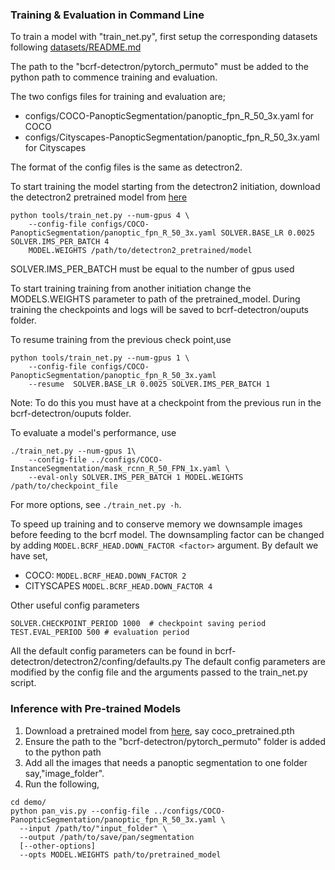 
### Training & Evaluation in Command Line

To train a model with "train_net.py", first
setup the corresponding datasets following
[datasets/README.md](datasets/README.md)

The path to the "bcrf-detectron/pytorch_permuto" must be added to the python path to commence training and evaluation.
 
The two configs files for training and evaluation are;
* configs/COCO-PanopticSegmentation/panoptic_fpn_R_50_3x.yaml  for COCO
* configs/Cityscapes-PanopticSegmentation/panoptic_fpn_R_50_3x.yaml  for Cityscapes

The format of the config files is the same as detectron2.

To start training the model starting from the detectron2 initiation, download the detectron2 pretrained model from [here](https://dl.fbaipublicfiles.com/detectron2/COCO-PanopticSegmentation/panoptic_fpn_R_50_3x/139514569/model_final_c10459.pkl)
```
python tools/train_net.py --num-gpus 4 \
	--config-file configs/COCO-PanopticSegmentation/panoptic_fpn_R_50_3x.yaml SOLVER.BASE_LR 0.0025 SOLVER.IMS_PER_BATCH 4
    MODEL.WEIGHTS /path/to/detectron2_pretrained/model
```
SOLVER.IMS_PER_BATCH must be equal to the number of gpus used

To start training training from another initiation change the MODELS.WEIGHTS parameter to path of the pretrained_model.
During training the checkpoints and logs will be saved to bcrf-detectron/ouputs folder.

To resume training from the previous check point,use 
```
python tools/train_net.py --num-gpus 1 \
	--config-file configs/COCO-PanopticSegmentation/panoptic_fpn_R_50_3x.yaml
    --resume  SOLVER.BASE_LR 0.0025 SOLVER.IMS_PER_BATCH 1 
```
Note: To do this you must have at a checkpoint from the previous run in the bcrf-detectron/ouputs folder.

To evaluate a model's performance, use
```
./train_net.py --num-gpus 1\
	--config-file ../configs/COCO-InstanceSegmentation/mask_rcnn_R_50_FPN_1x.yaml \
	--eval-only SOLVER.IMS_PER_BATCH 1 MODEL.WEIGHTS /path/to/checkpoint_file
```
For more options, see `./train_net.py -h`.

To speed up training and to conserve memory we downsample images before feeding to the bcrf model. The downsampling factor can be changed by adding `MODEL.BCRF_HEAD.DOWN_FACTOR <factor>` argument.
By default we have set,
* COCO: `MODEL.BCRF_HEAD.DOWN_FACTOR 2`
* CITYSCAPES `MODEL.BCRF_HEAD.DOWN_FACTOR 4`

Other useful config parameters
```
SOLVER.CHECKPOINT_PERIOD 1000  # checkpoint saving period
TEST.EVAL_PERIOD 500 # evaluation period
```
 All the default config parameters can be found in bcrf-detectron/detectron2/confing/defaults.py
 The default config parameters are modified by the config file and the arguments passed to the train_net.py script.

### Inference with Pre-trained Models

1. Download a pretrained model from [here](https://drive.google.com/drive/folders/1oMJ8nGt60aDJZBkjJnef_KBx8EBeDAa-?usp=sharing), say coco_pretrained.pth
2. Ensure the path to the "bcrf-detectron/pytorch_permuto" folder is added to the python path
3. Add all the images that needs a panoptic segmentation to one folder say,"image_folder".
4. Run the following,
```
cd demo/
python pan_vis.py --config-file ../configs/COCO-PanopticSegmentation/panoptic_fpn_R_50_3x.yaml \
  --input /path/to/"input_folder" \
  --output /path/to/save/pan/segmentation
  [--other-options]
  --opts MODEL.WEIGHTS path/to/pretrained_model
```
